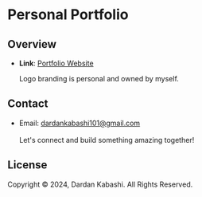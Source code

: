 # Personal Portfolio

## Overview

- **Link**: [Portfolio Website](https://dardan-portfolio-alpha.vercel.app/)

  Logo branding is personal and owned by myself.

## Contact

- Email: [dardankabashi101@gmail.com](mailto:dardankabashi101@gmail.com)
  <br>
  <br>
  Let's connect and build something amazing together!

## License

Copyright © 2024, Dardan Kabashi. All Rights Reserved.
